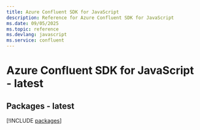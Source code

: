```yaml
---
title: Azure Confluent SDK for JavaScript
description: Reference for Azure Confluent SDK for JavaScript
ms.date: 09/05/2025
ms.topic: reference
ms.devlang: javascript
ms.service: confluent
---
```

# Azure Confluent SDK for JavaScript - latest
## Packages - latest
[!INCLUDE [packages](confluent-index.md)]